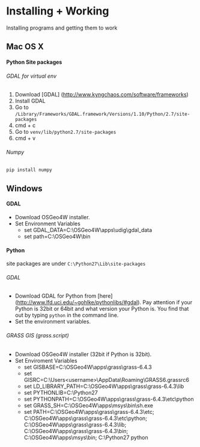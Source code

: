 # Installing + Working
Installing programs and getting them to work

## Mac OS X
#### Python Site packages
######  GDAL for virtual env
1. Download [GDAL] (http://www.kyngchaos.com/software/frameworks)
2. Install GDAL
3. Go to `/Library/Frameworks/GDAL.framework/Versions/1.10/Python/2.7/site-packages`
4. cmd + c
5. Go to `venv/lib/python2.7/site-packages`
6. cmd + v

######  Numpy
```
pip install numpy
```

## Windows

#### GDAL
* Download OSGeo4W installer.
* Set Environment Variables
    * set GDAL_DATA=C:\OSGeo4W\apps\udig\gdal_data
    * set path=C:\OSGeo4W\bin
    
#### Python
site packages are under `C:\Python27\Lib\site-packages`

######  GDAL
* Download GDAL for Python from [here] (http://www.lfd.uci.edu/~gohlke/pythonlibs/#gdal).
Pay attention if your Python is 32bit or 64bit and what version your Python is.
You find that out by typing `python` in the command line.
* Set the environment variables.


######  GRASS GIS (grass.script)
* Download OSGeo4W installer (32bit if Python is 32bit).
* Set Enviroment Variables
    * set GISBASE=C:\OSGeo4W\apps\grass\grass-6.4.3
    * set GISRC=C:\Users\<username>\AppData\Roaming\GRASS6\.grassrc6
    * set LD_LIBRARY_PATH=C:\OSGeo4W\apps\grass\grass-6.4.3\lib
    * set PYTHONLIB=C:\Python27
    * set PYTHONPATH=C:\OSGeo4W\apps\grass\grass-6.4.3\etc\python
    * set GRASS_SH=C:\OSGeo4W\apps\msys\bin\sh.exe
    * set PATH=C:\OSGeo4W\apps\grass\grass-6.4.3\etc;
               C:\OSGeo4W\apps\grass\grass-6.4.3\etc\python;
               C:\OSGeo4W\apps\grass\grass-6.4.3\lib;
               C:\OSGeo4W\apps\grass\grass-6.4.3\bin;
               C:\OSGeo4W\apps\msys\bin;
               C:\Python27
python
